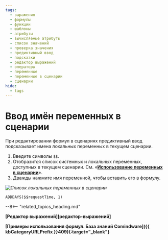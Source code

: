 ```yaml
---
tags:
  - выражения
  - формулы
  - функции
  - шаблоны
  - атрибуты
  - вычисляемые атрибуты
  - список значений
  - проверка значения
  - предиктивный ввод
  - подсказки
  - редактор выражений
  - операторы
  - переменные
  - переменные в сценарии
  - сценарии
hide:
  - tags
---
```


# Ввод имён переменных в сценарии

При редактировании формул в сценариях предиктивный ввод подсказывает имена локальных переменных в текущем сценарии.

1. Введите символы `$$`.
2. Отобразится список системных и локальных переменных, доступных в текущем сценарии. См. «**[Использование переменных в сценарии](scenario_variables.md)**».
3. Дважды нажмите имя переменной, чтобы вставить его в формулу.

*![Список локальных переменных в сценарии](formula_editor_local_variables.png)*

```mysql title="Пример: формула, прибавляющая 1 день к текущей дате"
ADDDAYS($$requestTime, 1)
```

--8<-- "related_topics_heading.md"

**[Редактор выражений][редактор-выражений]**

**[Примеры использования формул. База знаний Comindware]({{ kbCategoryURLPrefix }}409){:target="_blank"}**